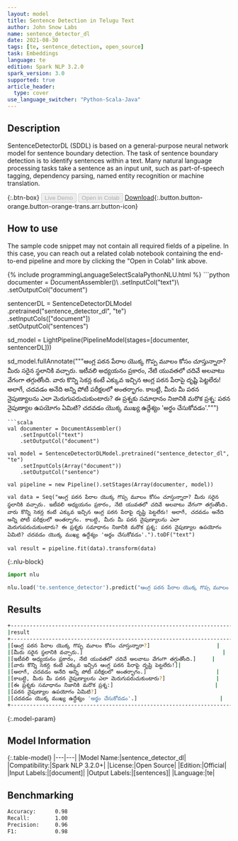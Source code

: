 ```yaml
---
layout: model
title: Sentence Detection in Telugu Text
author: John Snow Labs
name: sentence_detector_dl
date: 2021-08-30
tags: [te, sentence_detection, open_source]
task: Embeddings
language: te
edition: Spark NLP 3.2.0
spark_version: 3.0
supported: true
article_header:
  type: cover
use_language_switcher: "Python-Scala-Java"
---
```


## Description

SentenceDetectorDL (SDDL) is based on a general-purpose neural network model for sentence boundary detection. The task of sentence boundary detection is to identify sentences within a text. Many natural language processing tasks take a sentence as an input unit, such as part-of-speech tagging, dependency parsing, named entity recognition or machine translation.

{:.btn-box}
<button class="button button-orange" disabled>Live Demo</button>
<button class="button button-orange" disabled>Open in Colab</button>
[Download](https://s3.amazonaws.com/auxdata.johnsnowlabs.com/public/models/sentence_detector_dl_te_3.2.0_3.0_1630338728542.zip){:.button.button-orange.button-orange-trans.arr.button-icon}

## How to use

The sample code snippet may not contain all required fields of a pipeline. In this case, you can reach out a related colab notebook containing the end-to-end pipeline and more by clicking the "Open in Colab" link above.




<div class="tabs-box" markdown="1">
{% include programmingLanguageSelectScalaPythonNLU.html %}
```python
documenter = DocumentAssembler()\
    .setInputCol("text")\
    .setOutputCol("document")
    
sentencerDL = SentenceDetectorDLModel\
  .pretrained("sentence_detector_dl", "te") \
  .setInputCols(["document"]) \
  .setOutputCol("sentences")

sd_model = LightPipeline(PipelineModel(stages=[documenter, sentencerDL]))

sd_model.fullAnnotate("""ఆంగ్ల పఠన పేరాల యొక్క గొప్ప మూలం కోసం చూస్తున్నారా? మీరు సరైన స్థలానికి వచ్చారు. ఇటీవలి అధ్యయనం ప్రకారం, నేటి యువతలో చదివే అలవాటు వేగంగా తగ్గుతోంది. వారు కొన్ని సెకన్ల కంటే ఎక్కువ ఇచ్చిన ఆంగ్ల పఠన పేరాపై దృష్టి పెట్టలేరు! అలాగే, చదవడం అనేది అన్ని పోటీ పరీక్షలలో అంతర్భాగం. కాబట్టి, మీరు మీ పఠన నైపుణ్యాలను ఎలా మెరుగుపరుచుకుంటారు? ఈ ప్రశ్నకు సమాధానం నిజానికి మరొక ప్రశ్న: పఠన నైపుణ్యాల ఉపయోగం ఏమిటి? చదవడం యొక్క ముఖ్య ఉద్దేశ్యం 'అర్థం చేసుకోవడం'.""")

```
```scala
val documenter = DocumentAssembler()
    .setInputCol("text")
    .setOutputCol("document")

val model = SentenceDetectorDLModel.pretrained("sentence_detector_dl", "te")
	.setInputCols(Array("document"))
	.setOutputCol("sentence")

val pipeline = new Pipeline().setStages(Array(documenter, model))

val data = Seq("ఆంగ్ల పఠన పేరాల యొక్క గొప్ప మూలం కోసం చూస్తున్నారా? మీరు సరైన స్థలానికి వచ్చారు. ఇటీవలి అధ్యయనం ప్రకారం, నేటి యువతలో చదివే అలవాటు వేగంగా తగ్గుతోంది. వారు కొన్ని సెకన్ల కంటే ఎక్కువ ఇచ్చిన ఆంగ్ల పఠన పేరాపై దృష్టి పెట్టలేరు! అలాగే, చదవడం అనేది అన్ని పోటీ పరీక్షలలో అంతర్భాగం. కాబట్టి, మీరు మీ పఠన నైపుణ్యాలను ఎలా మెరుగుపరుచుకుంటారు? ఈ ప్రశ్నకు సమాధానం నిజానికి మరొక ప్రశ్న: పఠన నైపుణ్యాల ఉపయోగం ఏమిటి? చదవడం యొక్క ముఖ్య ఉద్దేశ్యం 'అర్థం చేసుకోవడం'.").toDF("text")

val result = pipeline.fit(data).transform(data)

```

{:.nlu-block}
```python
import nlu

nlu.load('te.sentence_detector').predict("ఆంగ్ల పఠన పేరాల యొక్క గొప్ప మూలం కోసం చూస్తున్నారా? మీరు సరైన స్థలానికి వచ్చారు. ఇటీవలి అధ్యయనం ప్రకారం, నేటి యువతలో చదివే అలవాటు వేగంగా తగ్గుతోంది. వారు కొన్ని సెకన్ల కంటే ఎక్కువ ఇచ్చిన ఆంగ్ల పఠన పేరాపై దృష్టి పెట్టలేరు! అలాగే, చదవడం అనేది అన్ని పోటీ పరీక్షలలో అంతర్భాగం. కాబట్టి, మీరు మీ పఠన నైపుణ్యాలను ఎలా మెరుగుపరుచుకుంటారు? ఈ ప్రశ్నకు సమాధానం నిజానికి మరొక ప్రశ్న: పఠన నైపుణ్యాల ఉపయోగం ఏమిటి? చదవడం యొక్క ముఖ్య ఉద్దేశ్యం 'అర్థం చేసుకోవడం'.", output_level ='sentence')  

```
</div>

## Results

```bash
+--------------------------------------------------------------------------+
|result                                                                    |
+--------------------------------------------------------------------------+
|[ఆంగ్ల పఠన పేరాల యొక్క గొప్ప మూలం కోసం చూస్తున్నారా?]                     |
|[మీరు సరైన స్థలానికి వచ్చారు.]                                            |
|[ఇటీవలి అధ్యయనం ప్రకారం, నేటి యువతలో చదివే అలవాటు వేగంగా తగ్గుతోంది.]     |
|[వారు కొన్ని సెకన్ల కంటే ఎక్కువ ఇచ్చిన ఆంగ్ల పఠన పేరాపై దృష్టి పెట్టలేరు!]|
|[అలాగే, చదవడం అనేది అన్ని పోటీ పరీక్షలలో అంతర్భాగం.]                      |
|[కాబట్టి, మీరు మీ పఠన నైపుణ్యాలను ఎలా మెరుగుపరుచుకుంటారు?]                |
|[ఈ ప్రశ్నకు సమాధానం నిజానికి మరొక ప్రశ్న:]                                |
|[పఠన నైపుణ్యాల ఉపయోగం ఏమిటి?]                                             |
|[చదవడం యొక్క ముఖ్య ఉద్దేశ్యం 'అర్థం చేసుకోవడం'.]                          |
+--------------------------------------------------------------------------+


```

{:.model-param}
## Model Information

{:.table-model}
|---|---|
|Model Name:|sentence_detector_dl|
|Compatibility:|Spark NLP 3.2.0+|
|License:|Open Source|
|Edition:|Official|
|Input Labels:|[document]|
|Output Labels:|[sentences]|
|Language:|te|

## Benchmarking

```bash
Accuracy:      0.98
Recall:        1.00
Precision:     0.96
F1:            0.98
```
